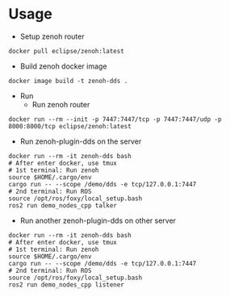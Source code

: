 # Usage

* Setup zenoh router

```
docker pull eclipse/zenoh:latest
```

* Build zenoh docker image

```
docker image build -t zenoh-dds .
```

* Run
  - Run zenoh router
```
docker run --rm --init -p 7447:7447/tcp -p 7447:7447/udp -p 8000:8000/tcp eclipse/zenoh:latest
```
  - Run zenoh-plugin-dds on the server
```
docker run --rm -it zenoh-dds bash
# After enter docker, use tmux
# 1st terminal: Run zenoh
source $HOME/.cargo/env
cargo run -- --scope /demo/dds -e tcp/127.0.0.1:7447
# 2nd terminal: Run ROS
source /opt/ros/foxy/local_setup.bash
ros2 run demo_nodes_cpp talker
```
  - Run another zenoh-plugin-dds on other server
```
docker run --rm -it zenoh-dds bash
# After enter docker, use tmux
# 1st terminal: Run zenoh
source $HOME/.cargo/env
cargo run -- --scope /demo/dds -e tcp/127.0.0.1:7447
# 2nd terminal: Run ROS
source /opt/ros/foxy/local_setup.bash
ros2 run demo_nodes_cpp listener
```
